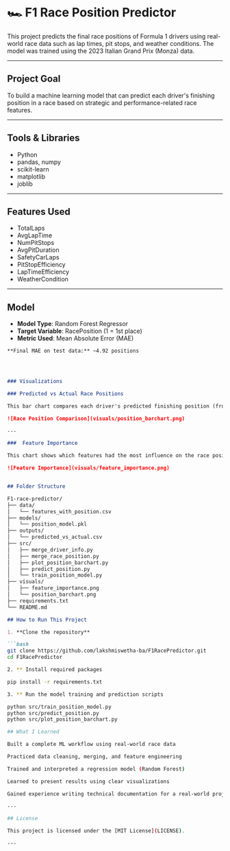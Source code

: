 # 🏎️ F1 Race Position Predictor

This project predicts the final race positions of Formula 1 drivers using real-world race data such as lap times, pit stops, and weather conditions. The model was trained using the 2023 Italian Grand Prix (Monza) data.

---

## Project Goal

To build a machine learning model that can predict each driver's finishing position in a race based on strategic and performance-related race features.

---

## Tools & Libraries

- Python
- pandas, numpy
- scikit-learn
- matplotlib
- joblib

---

## Features Used

- TotalLaps
- AvgLapTime
- NumPitStops
- AvgPitDuration
- SafetyCarLaps
- PitStopEfficiency
- LapTimeEfficiency
- WeatherCondition

---

## Model

- **Model Type**: Random Forest Regressor
- **Target Variable**: RacePosition (1 = 1st place)
- **Metric Used**: Mean Absolute Error (MAE)

```markdown
**Final MAE on test data:** ~4.92 positions




### Visualizations

### Predicted vs Actual Race Positions

This bar chart compares each driver's predicted finishing position (from the model) to their actual finishing position in the race.

![Race Position Comparison](visuals/position_barchart.png)

---

###  Feature Importance

This chart shows which features had the most influence on the race position prediction model.

![Feature Importance](visuals/feature_importance.png)


## Folder Structure

F1-race-predictor/
├── data/
│   └── features_with_position.csv
├── models/
│   └── position_model.pkl
├── outputs/
│   └── predicted_vs_actual.csv
├── src/
│   ├── merge_driver_info.py
│   ├── merge_race_position.py
│   ├── plot_position_barchart.py
│   ├── predict_position.py
│   └── train_position_model.py 
├── visuals/
│   ├── feature_importance.png 
│   └── position_barchart.png
├── requirements.txt
└── README.md

## How to Run This Project

1. **Clone the repository**

```bash
git clone https://github.com/lakshmiswetha-ba/F1RacePredictor.git
cd F1RacePredictor

2. ** Install required packages

pip install -r requirements.txt

3. ** Run the model training and prediction scripts

python src/train_position_model.py
python src/predict_position.py
python src/plot_position_barchart.py

## What I Learned

Built a complete ML workflow using real-world race data

Practiced data cleaning, merging, and feature engineering

Trained and interpreted a regression model (Random Forest)

Learned to present results using clear visualizations

Gained experience writing technical documentation for a real-world project

---

## License

This project is licensed under the [MIT License](LICENSE).

---
